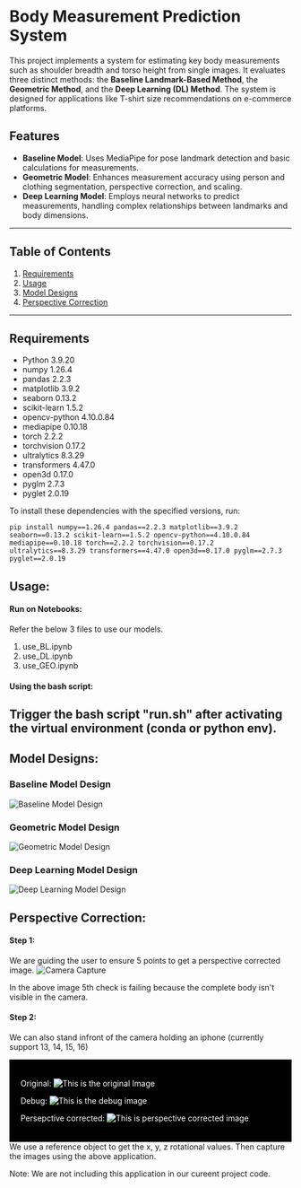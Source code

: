 # Body Measurement Prediction System

This project implements a system for estimating key body measurements such as shoulder breadth and torso height from single images. It evaluates three distinct methods: the **Baseline Landmark-Based Method**, the **Geometric Method**, and the **Deep Learning (DL) Method**. The system is designed for applications like T-shirt size recommendations on e-commerce platforms.

## Features
- **Baseline Model**: Uses MediaPipe for pose landmark detection and basic calculations for measurements.
- **Geometric Model**: Enhances measurement accuracy using person and clothing segmentation, perspective correction, and scaling.
- **Deep Learning Model**: Employs neural networks to predict measurements, handling complex relationships between landmarks and body dimensions.

---
## Table of Contents
1. [Requirements](#requirements)
2. [Usage](#usage)
3. [Model Designs](#model-designs)
4. [Perspective Correction](#perspective-correction)
---

## Requirements

- Python 3.9.20
- numpy 1.26.4
- pandas 2.2.3
- matplotlib 3.9.2
- seaborn 0.13.2
- scikit-learn 1.5.2
- opencv-python 4.10.0.84
- mediapipe 0.10.18
- torch 2.2.2
- torchvision 0.17.2
- ultralytics 8.3.29
- transformers 4.47.0
- open3d 0.17.0
- pyglm 2.7.3
- pyglet 2.0.19

To install these dependencies with the specified versions, run:

```
pip install numpy==1.26.4 pandas==2.2.3 matplotlib==3.9.2 seaborn==0.13.2 scikit-learn==1.5.2 opencv-python==4.10.0.84 mediapipe==0.10.18 torch==2.2.2 torchvision==0.17.2 ultralytics==8.3.29 transformers==4.47.0 open3d==0.17.0 pyglm==2.7.3 pyglet==2.0.19
```

## Usage:

#### Run on Notebooks:
Refer the below 3 files to use our models.

1. use_BL.ipynb
2. use_DL.ipynb
3. use_GEO.ipynb


#### Using the bash script:
Trigger the bash script "run.sh" after activating the virtual environment (conda or python env).
---

## Model Designs:

### Baseline Model Design
![Baseline Model Design](designs/Baseline.png)

### Geometric Model Design
![Geometric Model Design](designs/Geometric_Model.png)

### Deep Learning Model Design
![Deep Learning Model Design](designs/DL_Model.png)


## Perspective Correction:

#### Step 1:
We are guiding the user to ensure 5 points to get a perspective corrected image.
![Camera Capture](all_images/camera_capture/camera_capture.jpg)

In the above image 5th check is failing because the complete body isn't visible in the camera.

#### Step 2:
We can also stand infront of the camera holding an iphone (currently support 13, 14, 15, 16)

<div style="background-color: black; color: white; padding: 20px;">

Original:
![This is the original Image](all_images/camera_capture/perspective_correction/original.jpg) 

Debug:
![This is the debug image](all_images/camera_capture/perspective_correction/debug.jpg) 

Persepctive corrected:
![This is perspective corrected image](all_images/camera_capture/perspective_correction/corrected.jpg)

</div>
We use a reference object to get the x, y, z rotational values. Then capture the images using the above application.

Note: We are not including this application in our cureent project code.

